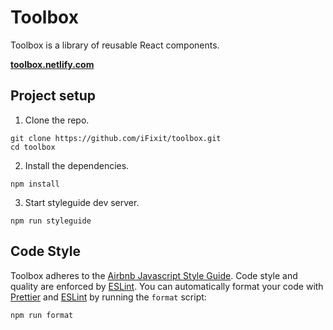 # Toolbox

Toolbox is a library of reusable React components.

**[toolbox.netlify.com](https://toolbox.netlify.com)**

## Project setup

1. Clone the repo.
```
git clone https://github.com/iFixit/toolbox.git
cd toolbox
```

2. Install the dependencies.
```
npm install
```

3. Start styleguide dev server.
```
npm run styleguide
```

## Code Style

Toolbox adheres to the [Airbnb Javascript Style Guide](https://github.com/airbnb/javascript). Code style and quality are enforced by [ESLint](http://eslint.org/). You can automatically format your code with [Prettier](https://github.com/prettier/prettier) and [ESLint](http://eslint.org/) by running the `format` script:
```
npm run format
```
